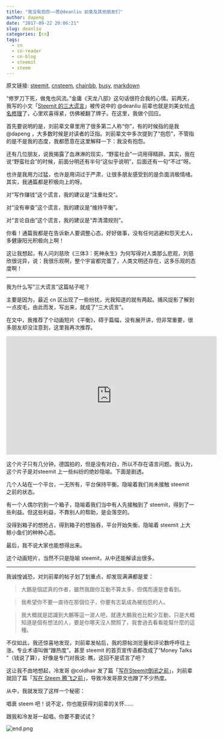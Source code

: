 ```yaml
---
title: "我没有抱怨——答@deanliu 前辈及其他朋友们"
author: dapeng
date: "2017-09-22 20:06:21"
slug: deanliu
categories: [cn]
tags: 
  - cn
  - cn-reader
  - cn-blog
  - steemit
  - steem
---
```


原文链接: [steemit](https://steemit.com/cn/@dapeng/deanliu), [cnsteem](https://cnsteem.com/cn/@dapeng/deanliu), [chainbb](https://chainbb.com/cn/@dapeng/deanliu), [busy](https://busy.org/cn/@dapeng/deanliu), [markdown](https://raw.githubusercontent.com/pzhaonet/steem_mirror/master/content/post/deanliu.md)

“修罗刀下死，做鬼也风流。”金庸《天龙八部》这句话很符合我的心情。前两天，我写的小文「[Steemit 的三大谎言](https://steemit.com/cn/@dapeng/three-lies-on-steemit)」被传说中的 @deanliu 前辈也就是刘美女给[点名修理](https://steemit.com/cn/@deanliu/dapeng-steemit)了，心里欢喜得紧，仿佛被翻了牌子。在这里，我做个回应。


首先要说明的是，刘前辈文章里用了很多第二人称“你”，有的时候指的是我 @dapeng ，大多数时候是对读者的泛指。刘前辈文中多次提到了“抱怨”，不管指的是不是我的态度，我都愿意在这里解释一下：我没有抱怨。


还有几位朋友，说我揭露了血淋淋的现实，“野蛮社会”一词用得精辟。其实，我在说“野蛮社会”的时候，前面分明还有半句“这似乎说明”，后面还有一句“不过”呀。


也许是我用力过猛，也许是用词过于严肃，让很多朋友感受到的是负面消极情绪。其实，我通篇都是积极向上的呀。


对“写作赚钱”这个谎言，我的建议是“注重社交”。


对“没有审查”这个谎言，我的建议是“维持平衡”。


对“言论自由”这个谎言，我的建议是“弄清潜规则”。


你看！通篇我都是在告诉新人要调整心态，好好做事，没有任何逃避和怨天尤人，多健康阳光积极向上啊！


这让我想起，有人问刘慈欣《三体3：死神永生》为何写得对人类那么悲观，刘慈欣很诧异，说：我很乐观啊，整个宇宙都完蛋了，人类文明还存在，这多乐观的态度啊！


---


我为什么写“三大谎言”这篇帖子呢？


主要是因为，最近 cn 区出现了一些纷扰，光我知道的就有两起。捕风捉影了解到一点皮毛，由此而发，写出来，就成了“三大谎言”。


在文中，我推荐了个动画短片《平衡》，碍于篇幅，没有展开讲，但非常重要，很多朋友却没注意到，这里我再次推荐。


<iframe width="560" height="315" src="https://www.youtube.com/embed/vZiEt5RUYSk" frameborder="0" allowfullscreen></iframe>


这个片子只有几分钟。德国拍的，但是没有对白，所以不存在语言问题。我认为，这个片子是对steemit 上一些纠纷的绝妙隐喻。下面是剧透。


几个人站在一个平台，一无所有，平台保持平衡。隐喻着我们尚未接触 steemit 之前的状态。


有一个人偶尔钓到一个箱子，隐喻着我们当中有人先接触到了 steemit，得到了一些利益。但这些利益，不靠别人的帮助，是会落空的。


没得到箱子的想抢占，得到箱子的想独吞，平台开始失衡，隐喻着 steemit 上大鲸小鱼们的种种心态。


最后，我不说大家也能想得出来。


这个动画短片，当然不只是隐喻 steemit，从中还能解读出很多。


---


我诚惶诚恐，对刘前辈的帖子划了划重点，却发现满满都是爱：


> 大鵬是個認真的作者，雖然我跟你互動不算太多，但偶而還是會看到。

>
> 我希望你不要一直待在那個位子，你要有志氣成為被抱怨的人。

>
> 我大概就是認識到大鵬等這一波人吧，就連大鵬我也比較少互動，只是大概知道是個有想法的人，要是你哪天沒人關照了，我會過去看看能幫什麼的這種。


不仅如此，我还惊喜地发现，刘前辈发帖后，我的原帖浏览量和评论数呼呼往上涨。专业术语叫做“蹭热度”。甚至 steemit 的首页宣传语都改成了“Money Talks ”（钱说了算），好像是专门对我说: 瞧，这回不是谎言了吧？


这让我不由地想起，冷发哥 @coldhair 发了篇「[写在Steemit倒闭之前](https://steemit.com/cn/@coldhair/3zrcxz-steemit)」，刘前辈就回了篇「[写在 Steem 腾飞之前](https://steemit.com/steem/@deanliu/steem-oh-the-eagle-flies-high)」，导致冷发哥原文也蹭了不少热度。


从中，我就发现了这样一个秘密：


唱衰 steem 吧！说不定，你也能获得刘前辈的关怀……


跟我和冷发哥一起唱，你要不要试试？


![end.png](https://steemitimages.com/DQmWKRoZhpvHW3sFkHUnfkbZGNsZUe8FBEgEbkRXQXoE4bu/end.png)
